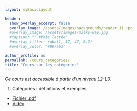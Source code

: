 ```yaml
---
layout: myBasicLayout

header:
  show_overlay_excerpt: false
  overlay_image: /assets/images/backgrounds/header_11.jpg
  #overlay_image: /assets/images/milky-way.jpg
  #caption: "" #Voie lactée"
  #overlay_filter: rgba(1, 17, 47, 0.2)
  #overlay_color: "#907ab3"

author_profile: no
permalink: /cours_categories/
title: "Cours sur les catégories"
---
```


*Ce cours est accessible à partir d'un niveau L2-L3.*

1. Catégories : définitions et exemples
- [Fichier .pdf](1_categories_definition_exemples.pdf)
- [Vidéo](https://youtu.be/BqPdpzYh3uI)
